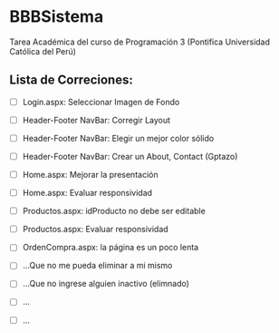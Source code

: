 # BBBSistema
Tarea Académica del curso de Programación 3 (Pontifica Universidad Católica del Perú)



## Lista de Correciones:
 -  [ ] Login.aspx: Seleccionar Imagen de Fondo
 -  [ ] Header-Footer NavBar: Corregir Layout
 -  [ ] Header-Footer NavBar: Elegir un mejor color sólido
 -  [ ] Header-Footer NavBar: Crear un About, Contact (Gptazo)
 -  [ ] Home.aspx: Mejorar la presentación 
 -  [ ] Home.aspx: Evaluar responsividad
 -  [ ] Productos.aspx: idProducto no debe ser editable
 -  [ ] Productos.aspx: Evaluar responsividad
 -  [ ] OrdenCompra.aspx: la página es un poco lenta
 -  [ ] ...Que no me pueda eliminar a mi mismo
 -  [ ] ...Que no ingrese alguien inactivo (elimnado)
 -  [ ] ...
 -  [ ] ...



